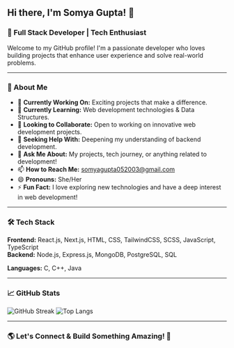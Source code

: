 ## Hi there, I'm Somya Gupta! 👋

### 🚀 Full Stack Developer | Tech Enthusiast

Welcome to my GitHub profile! I'm a passionate developer who loves building projects that enhance user experience and solve real-world problems.

---

### 🌟 About Me
- 🔭 **Currently Working On:** Exciting projects that make a difference.
- 🌱 **Currently Learning:** Web development technologies & Data Structures.
- 👯 **Looking to Collaborate:** Open to working on innovative web development projects.
- 🤔 **Seeking Help With:** Deepening my understanding of backend development.
- 💬 **Ask Me About:** My projects, tech journey, or anything related to development!
- 📫 **How to Reach Me:** [somyagupta052003@gmail.com](mailto:somyagupta052003@gmail.com)
- 😄 **Pronouns:** She/Her
- ⚡ **Fun Fact:** I love exploring new technologies and have a deep interest in web development!

---

### 🛠️ Tech Stack
**Frontend:** React.js, Next.js, HTML, CSS, TailwindCSS, SCSS, JavaScript, TypeScript  
**Backend:** Node.js, Express.js, MongoDB, PostgreSQL, SQL 

**Languages:** C, C++, Java  

---

### 📈 GitHub Stats
![GitHub Streak](https://github-readme-streak-stats.herokuapp.com/?user=somyagupta05&theme=radical)
![Top Langs](https://github-readme-stats.vercel.app/api/top-langs/?username=somyagupta05&layout=compact&theme=radical)

---

### 🌎 Let's Connect & Build Something Amazing! 🚀

